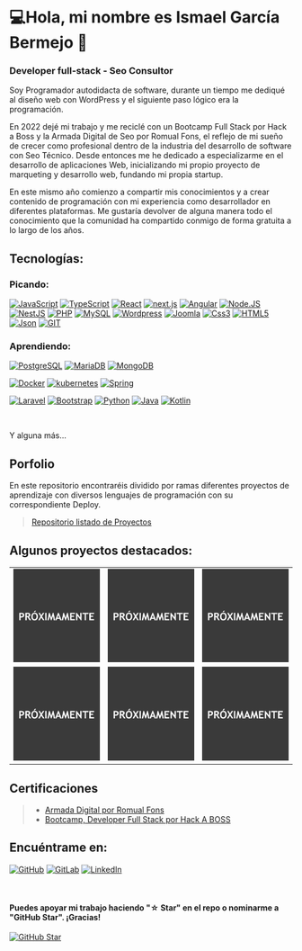 


# 💻<!--![https://ismaelgb.dev](https://raw.githubusercontent.com/) -->Hola, mi nombre es Ismael García Bermejo 👋
### Developer full-stack - Seo Consultor


Soy Programador autodidacta de software, durante un tiempo me dediqué al diseño web con WordPress y el siguiente paso lógico era la programación.

En 2022 dejé mi trabajo y me reciclé con un Bootcamp Full Stack por Hack a Boss y la Armada Digital de Seo por Romual Fons, el reflejo de mi sueño de crecer como profesional dentro de la industria del desarrollo de software con Seo Técnico.
Desde entonces me he dedicado a especializarme en el desarrollo de aplicaciones Web, inicializando mi propio proyecto de marqueting y desarrollo web, fundando mi propia startup.

En este mismo año comienzo a compartir mis conocimientos y a crear contenido de programación con mi experiencia como desarrollador en diferentes plataformas. Me gustaría devolver de alguna manera todo el conocimiento que la comunidad ha compartido conmigo de forma gratuita a lo largo de los años.

## Tecnologías:
### Picando:
[![JavaScript](https://img.shields.io/badge/JavaScript-F7DF1E?style=for-the-badge&logo=javascript&logoColor=white&labelColor=101010)]()
[![TypeScript](https://img.shields.io/badge/TypeScript-007ACC?style=for-the-badge&logo=typescript&logoColor=white&labelColor=101010)]()
[![React](https://img.shields.io/badge/React-20232A?style=for-the-badge&logo=react&logoColor=61DAFB&labelColor=101010)]()
[![next.js](https://img.shields.io/badge/next.js-0000020?style=for-the-badge&logo=nextdotjs&logoColor=white&labelColor=101010)]()
[![Angular](https://img.shields.io/badge/Angular-DD0031?style=for-the-badge&logo=angular&logoColor=white&labelColor=101010)]()
[![Node.JS](https://img.shields.io/badge/Node.JS-339933?style=for-the-badge&logo=node.js&logoColor=white&labelColor=101010)]()
[![NestJS](https://img.shields.io/badge/nestjs-%23E0234E.svg?style=for-the-badge&logo=nestjs&logoColor=white&labelColor=101010)]()
[![PHP](https://img.shields.io/badge/PHP-777BB4?style=for-the-badge&logo=php&logoColor=white&labelColor=101010)]()
[![MySQL](https://img.shields.io/badge/MySQL-4479A1?style=for-the-badge&logo=mysql&logoColor=white&labelColor=101010)]()
[![Wordpress](https://img.shields.io/badge/Wordpress-29A7DF?style=for-the-badge&logo=wordpress&logoColor=white&labelColor=101010)]()
[![Joomla](https://img.shields.io/badge/Joomla-D14836?style=for-the-badge&logo=joomla&logoColor=white&labelColor=101010)]()
[![Css3](https://img.shields.io/badge/CSS3-1572B6?style=for-the-badge&logo=css3&logoColor=white&labelColor=101010)]()
[![HTML5](https://img.shields.io/badge/HTML5-E34F26?style=for-the-badge&logo=html5&logoColor=white&labelColor=101010)]()
[![Json](https://img.shields.io/badge/json-5E5C5C?style=for-the-badge&logo=json&logoColor=white&labelColor=101010)]()
[![GIT](https://img.shields.io/badge/GIT-E44C30?style=for-the-badge&logo=git&logoColor=white&labelColor=101010)]()
<!--[![Drupal](https://img.shields.io/badge/Drupal-0678BE?style=for-the-badge&logo=drupal&logoColor=white&labelColor=101010)]()-->
### Aprendiendo:
[![PostgreSQL](https://img.shields.io/badge/PostgreSQL-316192?style=for-the-badge&logo=postgresql&logoColor=white&labelColor=101010)]()
[![MariaDB](https://img.shields.io/badge/MariaDB-003545?style=for-the-badge&logo=mariadb&logoColor=white&labelColor=101010)]()
[![MongoDB](https://img.shields.io/badge/MongoDB-4EA94B?style=for-the-badge&logo=mongodb&logoColor=white&labelColor=101010)]()
<!--[![Microsoft SQL Server](https://img.shields.io/badge/Microsoft%20SQL%20Server-CC2927?style=for-the-badge&logo=microsoft%20sql%20server&logoColor=white&labelColor=101010)]()-->
<!--[![Oracle](https://img.shields.io/badge/Oracle-F80000?style=for-the-badge&logo=Oracle&logoColor=white&labelColor=101010)]()-->
<!--[![Cassandra](https://img.shields.io/badge/Cassandra-1287B1?style=for-the-badge&logo=apache%20cassandra&logoColor=white&labelColor=101010)]()-->
[![Docker](https://img.shields.io/badge/Docker-2CA5E0?style=for-the-badge&logo=docker&logoColor=white&labelColor=101010)]()
[![kubernetes](https://img.shields.io/badge/kubernetes-326ce5.svg?&style=for-the-badge&logo=kubernetes&logoColor=white&labelColor=101010)]()
[![Spring](https://img.shields.io/badge/Spring-6DB33F?style=for-the-badge&logo=spring&logoColor=white&labelColor=101010)]()
<!--[![Vue.js](https://img.shields.io/badge/Vue.js-35495E?style=for-the-badge&logo=vuedotjs&logoColor=4FC08D&labelColor=101010)]()-->
<!--[![Django](https://img.shields.io/badge/Django-092E20?style=for-the-badge&logo=django&logoColor=green&labelColor=101010)]()
[![Flask](https://img.shields.io/badge/Flask-000001?style=for-the-badge&logo=flask&logoColor=white&labelColor=101010)]()
[![jQuery](https://img.shields.io/badge/jQuery-0769AD?style=for-the-badge&logo=jquery&logoColor=white&labelColor=101010)]()

[![Ruby on Rails](https://img.shields.io/badge/Ruby_on_Rails-CC0000?style=for-the-badge&logo=ruby-on-rails&logoColor=white&labelColor=101010)]()
[![Scala](https://img.shields.io/badge/Scala-DC322F?style=for-the-badge&logo=scala&logoColor=white&labelColor=101010)]()-->
[![Laravel](https://img.shields.io/badge/Laravel-FF2D20?style=for-the-badge&logo=laravel&logoColor=white&labelColor=101010)]()
[![Bootstrap](https://img.shields.io/badge/Bootstrap-563D7C?style=for-the-badge&logo=bootstrap&logoColor=white&labelColor=101010)]()
[![Python](https://img.shields.io/badge/Python-FFD43B?style=for-the-badge&logo=python&logoColor=blue&labelColor=101010)]()
[![Java](https://img.shields.io/badge/java-%23ED8B00.svg?style=for-the-badge&logo=openjdk&logoColor=white&labelColor=101010)]()
[![Kotlin](https://img.shields.io/badge/kotlin-%237F52FF.svg?style=for-the-badge&logo=kotlin&logoColor=white&labelColor=101010)]()
<!--[![R](https://img.shields.io/badge/R-276DC3?style=for-the-badge&logo=r&logoColor=white&labelColor=101010)]()-->

<!--[![.Net](https://img.shields.io/badge/.NET-512BD4?style=for-the-badge&logo=dotnet&logoColor=white&labelColor=101010)]()

[![C](https://img.shields.io/badge/C-00599C?style=for-the-badge&logo=c&logoColor=white&labelColor=101010)]()
[![C#](https://img.shields.io/badge/C%23-239120?style=for-the-badge&logo=c-sharp&logoColor=white&labelColor=101010)]()
[![C++](https://img.shields.io/badge/C%2B%2B-00599C?style=for-the-badge&logo=c%2B%2B&logoColor=white&labelColor=101010)]()

[![Deno](https://img.shields.io/badge/Deno-464647?style=for-the-badge&logo=deno&logoColor=white&labelColor=101010)]()-->
</br>

Y alguna más...

## Porfolio

En este repositorio encontraréis dividido por ramas diferentes proyectos de aprendizaje con diversos lenguajes de programación con su correspondiente Deploy.
</br>
> [Repositorio listado de Proyectos](https://github.com/IsmaelGB86/Porta-Proyectos)

## Algunos proyectos destacados:

<table style="width:100%">
<tr>
<td>
<a href="Proyecto1">
<img src="./proximamente.png">
</a>
</td>
<td>
<a href="Proyecto2">
<img src="./proximamente.png">
</a>
</td>
<td>
<a href="Proyecto3">
<img src="./proximamente.png">
</a>
</td>
</tr>
<tr>
<td>
<a href="Proyecto4">
<img src="./proximamente.png">
</a>
</td>
<td>
<a href="Proyecto5">
<img src="./proximamente.png">
</a>
</td>
<td>
<a href="Proyecto6">
<img src="./proximamente.png">
</a>
</td>
</tr>
</table>

## Certificaciones
> - [Armada Digital por Romual Fons](https://www.linkedin.com/in/isberdev/)
> - [Bootcamp, Developer Full Stack por Hack A BOSS](https://www.linkedin.com/in/isberdev/)



## Encuéntrame en:
[![GitHub](https://img.shields.io/badge/GitHub-100000?style=for-the-badge&logo=github&logoColor=white&labelColor=101010)](https://github.com/isberdev)
[![GitLab](https://img.shields.io/badge/GitLab-330F63?style=for-the-badge&logo=gitlab&logoColor=white&labelColor=101010)](https://gitlab.com/IsmaelGB86)
[![LinkedIn](https://img.shields.io/badge/LinkedIn-0077B5?style=for-the-badge&logo=linkedin&logoColor=white&labelColor=101010)](https://www.linkedin.com/in/isberdev/)
</br>


<!--[![Numpy](https://img.shields.io/badge/Numpy-777BB4?style=for-the-badge&logo=numpy&logoColor=white&labelColor=101010)]()
[![Kotlin](https://img.shields.io/badge/Kotlin-0095D5?style=for-the-badge&logo=kotlin&logoColor=white&labelColor=101010)]()
[![Pandas](https://img.shields.io/badge/Pandas-2C2D72?style=for-the-badge&logo=pandas&logoColor=white&labelColor=101010)]()
[![Solidity](https://img.shields.io/badge/Solidity-e6e6e6?style=for-the-badge&logo=solidity&logoColor=black&labelColor=101010)]()
[![Swift](https://img.shields.io/badge/Swift-FA7343?style=for-the-badge&logo=swift&logoColor=white&labelColor=101010)]()
[![TensorFlow](https://img.shields.io/badge/TensorFlow-FF6F00?style=for-the-badge&logo=TensorFlow&logoColor=white&labelColor=101010)]()
[![Xamarin](https://img.shields.io/badge/Xamarin-3498DB?style=for-the-badge&logo=xamarin&logoColor=white&labelColor=101010)]()
[![Flutter](https://img.shields.io/badge/Flutter-02569B?style=for-the-badge&logo=flutter&logoColor=white&labelColor=101010)]()
[![VirtualBox](https://img.shields.io/badge/VirtualBox-21416b?style=for-the-badge&logo=VirtualBox&logoColor=white&labelColor=101010)]()
[![VMware](https://img.shields.io/badge/VMware-231f20?style=for-the-badge&logo=VMware&logoColor=white&labelColor=101010)]()
[![Apple](https://img.shields.io/badge/iOS-999999?style=for-the-badge&logo=apple&logoColor=white&labelColor=101010)]()
[![Swift](https://img.shields.io/badge/Swift-FA7343?style=for-the-badge&logo=swift&logoColor=white&labelColor=101010)]()
[![Xcode](https://img.shields.io/badge/Xcode-1575F9?style=for-the-badge&logo=xcode&logoColor=white&labelColor=101010)]()-->
</br>

<!--[![AWS](https://img.shields.io/badge/AWS-232F3E?style=for-the-badge&logo=amazon-aws&logoColor=white&labelColor=101010)]()
[![Google_Cloud](https://img.shields.io/badge/Google_Cloud-4285F4?style=for-the-badge&logo=googlecloud&logoColor=white&labelColor=101010)]()
</br>
[![Firebase](https://img.shields.io/badge/Firebase-FFCA28?style=for-the-badge&logo=firebase&logoColor=white&labelColor=101010)]()

</br>-->



#### Puedes apoyar mi trabajo haciendo "☆ Star" en el repo o nominarme a "GitHub Star". ¡Gracias!

[![GitHub Star](https://img.shields.io/badge/GitHub-Nominar_a_star-yellow?style=for-the-badge&logo=github&logoColor=white&labelColor=101010)](https://stars.github.com/nominate/)



